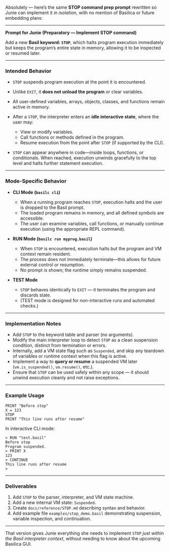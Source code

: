Absolutely — here’s the same **STOP command prep prompt** rewritten so Junie can implement it *in isolation*, with no mention of Basilica or future embedding plans:

---

**Prompt for Junie (Preparatory — Implement STOP command)**

Add a new **Basil keyword: `STOP`**, which halts program execution immediately but keeps the program’s entire state in memory, allowing it to be inspected or resumed later.

---

### **Intended Behavior**

* `STOP` suspends program execution at the point it is encountered.
* Unlike `EXIT`, it **does not unload the program** or clear variables.
* All user-defined variables, arrays, objects, classes, and functions remain active in memory.
* After a `STOP`, the interpreter enters an **idle interactive state**, where the user may:

    * View or modify variables.
    * Call functions or methods defined in the program.
    * Resume execution from the point after `STOP` (if supported by the CLI).
* `STOP` can appear anywhere in code—inside loops, functions, or conditionals.
  When reached, execution unwinds gracefully to the top level and halts further statement execution.

---

### **Mode-Specific Behavior**

* **CLI Mode (`basilc cli`)**

    * When a running program reaches `STOP`, execution halts and the user is dropped to the Basil prompt.
    * The loaded program remains in memory, and all defined symbols are accessible.
    * The user can examine variables, call functions, or manually continue execution (using the appropriate REPL command).

* **RUN Mode (`basilc run myprog.basil`)**

    * When `STOP` is encountered, execution halts but the program and VM context remain resident.
    * The process does not immediately terminate—this allows for future external control or resumption.
    * No prompt is shown; the runtime simply remains suspended.

* **TEST Mode**

    * `STOP` behaves identically to `EXIT` — it terminates the program and discards state.
    * (TEST mode is designed for non-interactive runs and automated checks.)

---

### **Implementation Notes**

* Add `STOP` to the keyword table and parser (no arguments).
* Modify the main interpreter loop to detect `STOP` as a clean suspension condition, distinct from termination or errors.
* Internally, add a VM state flag such as `Suspended`, and skip any teardown of variables or runtime context when this flag is active.
* Implement a way to **query or resume** a suspended VM later (`vm.is_suspended()`, `vm.resume()`, etc.).
* Ensure that `STOP` can be used safely within any scope — it should unwind execution cleanly and not raise exceptions.

---

### **Example Usage**

```basic
PRINT "Before stop"
X = 123
STOP
PRINT "This line runs after resume"
```

In interactive CLI mode:

```
> RUN "test.basil"
Before stop
Program suspended.
> PRINT X
123
> CONTINUE
This line runs after resume
>
```

---

### **Deliverables**

1. Add `STOP` to the parser, interpreter, and VM state machine.
2. Add a new internal VM state: `Suspended`.
3. Create `docs/reference/STOP.md` describing syntax and behavior.
4. Add example file `examples/stop_demo.basil` demonstrating suspension, variable inspection, and continuation.

---

That version gives Junie everything she needs to implement `STOP` *just within the Basil interpreter context*, without needing to know about the upcoming Basilica GUI.
